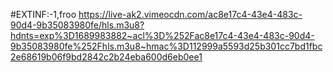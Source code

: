 #EXTINF:-1,froo
https://live-ak2.vimeocdn.com/ac8e17c4-43e4-483c-90d4-9b35083980fe/hls.m3u8?hdnts=exp%3D1689983882~acl%3D%252Fac8e17c4-43e4-483c-90d4-9b35083980fe%252Fhls.m3u8~hmac%3D112999a5593d25b301cc7bd1fbc2e68619b06f9bd2842c2b24eba600d6eb0ee1
